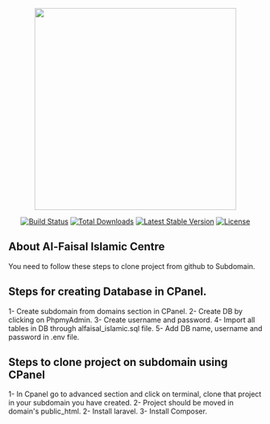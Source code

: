 <p align="center"><a href="https://laravel.com" target="_blank"><img src="https://raw.githubusercontent.com/laravel/art/master/logo-lockup/5%20SVG/2%20CMYK/1%20Full%20Color/laravel-logolockup-cmyk-red.svg" width="400"></a></p>

<p align="center">
<a href="https://travis-ci.org/laravel/framework"><img src="https://travis-ci.org/laravel/framework.svg" alt="Build Status"></a>
<a href="https://packagist.org/packages/laravel/framework"><img src="https://img.shields.io/packagist/dt/laravel/framework" alt="Total Downloads"></a>
<a href="https://packagist.org/packages/laravel/framework"><img src="https://img.shields.io/packagist/v/laravel/framework" alt="Latest Stable Version"></a>
<a href="https://packagist.org/packages/laravel/framework"><img src="https://img.shields.io/packagist/l/laravel/framework" alt="License"></a>
</p>

## About Al-Faisal Islamic Centre 

You need to follow these steps to clone project from github to Subdomain.

## Steps for creating Database in CPanel.

1- Create subdomain from domains section in CPanel.
2- Create DB by clicking on PhpmyAdmin.
3- Create username and password.
4- Import all tables in DB through alfaisal_islamic.sql file.
5- Add DB name, username and password in .env file.

## Steps to clone project on subdomain using CPanel

1- In Cpanel go to advanced section and click on terminal, clone that project in your subdomain you have created.
2- Project should be moved in domain's public_html.
2- Install laravel.
3- Install Composer.
